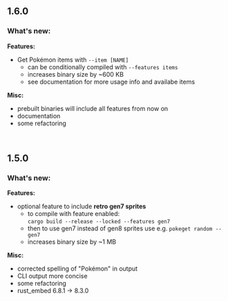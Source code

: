 ## 1.6.0

### What's new:

**Features:**

- Get Pokémon items with `--item [NAME]`
    - can be conditionally compiled with `--features items`
    - increases binary size by ~600 KB
    - see documentation for more usage info and availabe items

**Misc:**

- prebuilt binaries will include all features from now on
- documentation
- some refactoring

<br>

## 1.5.0

### What's new:

**Features:**

- optional feature to include **retro gen7 sprites**
    - to compile with feature enabled:<br>
    `cargo build --release --locked --features gen7`
    - then to use gen7 instead of gen8 sprites use e.g. `pokeget random --gen7`
    - increases binary size by ~1 MB

**Misc:**

- corrected spelling of "Pokémon" in output
- CLI output more concise
- some refactoring
- rust_embed 6.8.1 -> 8.3.0